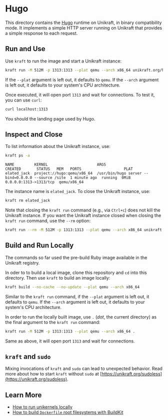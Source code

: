 # Hugo

This directory contains the [Hugo](https://gohugo.io/) runtime on Unikraft, in binary compatibility mode.
It implements a simple HTTP server running on Unikraft that provides a simple response to each request.

## Run and Use

Use `kraft` to run the image and start a Unikraft instance:

```bash
kraft run -M 512M -p 1313:1313 --plat qemu --arch x86_64 unikraft.org/hugo:0.122
```

If the `--plat` argument is left out, it defaults to `qemu`.
If the `--arch` argument is left out, it defaults to your system's CPU architecture.

Once executed, it will open port `1313` and wait for connections.
To test it, you can use `curl`:

```bash
curl localhost:1313
```

You should the landing page used by Hugo.

## Inspect and Close

To list information about the Unikraft instance, use:

```bash
kraft ps -a
```

```text
NAME         KERNEL                      ARGS                                                CREATED       STATUS   MEM   PORTS                   PLAT
elated_jack  project://hugo:qemu/x86_64  /usr/bin/hugo server --bind=0.0.0.0 --source /site  1 minute ago  running  0MiB  0.0.0.0:1313->1313/tcp  qemu/x86_64
```

The instance name is `elated_jack`.
To close the Unikraft instance, use:

```bash
kraft rm elated_jack
```

Note that closing the `kraft run` command (e.g., via `Ctrl+c`) does not kill the Unikraft instance.
If you want the Unikraft instance closed when closing the `kraft run` command, use the `--rm` option:

```bash
kraft run --rm -M 512M -p 1313:1313 --plat qemu --arch x86_64 unikraft.org/hugo:0.122
```

## Build and Run Locally

The commands so far used the pre-build Ruby image available in the Unikraft registry.

In oder to to build a local image, clone this repository and `cd` into this directory.
Then use `kraft` to build an image locally:

```bash
kraft build --no-cache --no-update --plat qemu --arch x86_64
```

Similar to the `kraft run` command, if the `--plat` argument is left out, it defaults to `qemu`.
If the `--arch` argument is left out, it defaults to your system's CPU architecture.

In order to run the locally built image, use `.` (_dot_, the current directory)  as the final argument to the `kraft run` command:

```bash
kraft run -M 512M -p 1313:1313 --plat qemu --arch x86_64 .
```

Same as above, it will open port `1313` and wait for connections.

## `kraft` and `sudo`

Mixing invocations of `kraft` and `sudo` can lead to unexpected behavior.
Read more about how to start `kraft` without `sudo` at [https://unikraft.org/sudoless](https://unikraft.org/sudoless).

## Learn More

- [How to run unikernels locally](https://unikraft.org/docs/cli/running)
- [How to build `Dockerfile` root filesystems with BuildKit](https://unikraft.org/docs/getting-started/integrations/buildkit)
